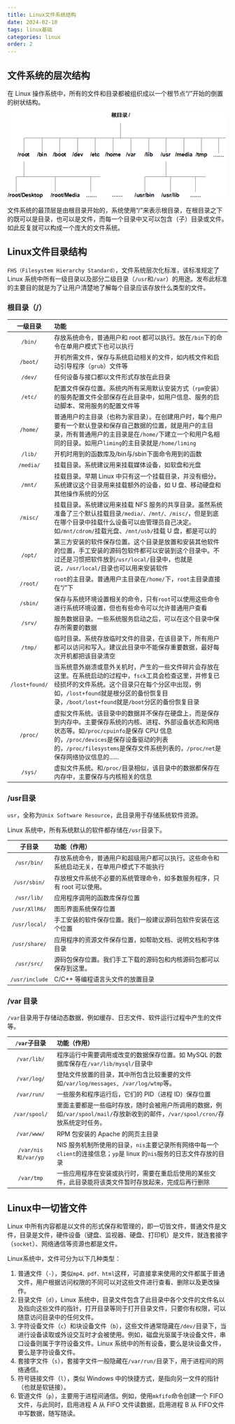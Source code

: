 ```yaml
---
title: Linux文件系统结构
date: 2024-02-10
tags: linux基础
categories: linux
order: 2
---
```





## 文件系统的层次结构
在 Linux 操作系统中，所有的文件和目录都被组织成以一个根节点“/”开始的倒置的树状结构。

![Linux 系统文件和目录组织示意图](Linux入门/1.gif)

文件系统的最顶层是由根目录开始的，系统使用“/”来表示根目录，在根目录之下的既可以是目录，也可以是文件，而每一个目录中又可以包含（子）目录或文件。如此反复就可以构成一个庞大的文件系统。
## Linux文件目录结构
`FHS（Filesystem Hierarchy Standard）`，文件系统层次化标准，该标准规定了 Linux 系统中所有一级目录以及部分二级目录（`/usr`和`/var`）的用途。发布此标准的主要目的就是为了让用户清楚地了解每个目录应该存放什么类型的文件。

### 根目录（/）

|      一级目录      | 功能                                                                                                                                                                         |
|:--------------:|:---------------------------------------------------------------------------------------------------------------------------------------------------------------------------|
|    `/bin/`     | 存放系统命令，普通用户和 root 都可以执行。放在`/bin`下的命令在单用户模式下也可以执行                                                                                                                           |
|    `/boot/`    | 开机所需文件，保存与系统启动相关的文件，如内核文件和启动引导程序（`grub`）文件等                                                                                                                                |
|    `/dev/`     | 任何设备与接口都以文件形式存放在此目录                                                                                                                                                        |
|   `/etc/`      | 配置文件保存位置。系统内所有采用默认安装方式（`rpm`安装）的服务配置文件全部保存在此目录中，如用户信息、服务的启动脚本、常用服务的配置文件等                                                                                                   |
|    `/home/`    | 普通用户的主目录（也称为家目录）。在创建用户时，每个用户要有一个默认登录和保存自己数据的位置，就是用户的主目录，所有普通用户的主目录是在`/home/`下建立一个和用户名相同的目录。如用户`liming`的主目录就是`/home/liming`                                                 |
|    `/lib/`     | 开机时用到的函数库及/bin与/sbin下面命令用到的函数                                                                                                                                              |
|   `/media/`    | 挂载目录。系统建议用来挂载媒体设备，如软盘和光盘                                                                                                                                                   |
|    `/mnt/`     | 挂载目录。早期 Linux 中只有这一个挂载目录，并没有细分。系统建议这个目录用来挂载额外的设备，如 U 盘、移动硬盘和其他操作系统的分区                                                                                                      |
|    `/misc/`    | 挂载目录。系统建议用来挂载 NFS 服务的共享目录。虽然系统准备了三个默认挂载目录`/media/、/mnt/、/misc/`，但是到底在哪个目录中挂载什么设备可以由管理员自己决定。如`/mnt/cdrom/`挂载光盘、`/mnt/usb/`挂载 U 盘，都是可以的                                      |
|    `/opt/`     | 第三方安装的软件保存位置。这个目录是放置和安装其他软件的位置，手工安装的源码包软件都可以安装到这个目录中。不过还是习惯把软件放到`/usr/local/`目录中，也就是说，`/usr/local/`目录也可以用来安装软件                                                             |
|    `/root/`    | `root`的主目录。普通用户主目录在`/home/`下，`root`主目录直接在“/”下                                                                                                                              |
|    `/sbin/`    | 保存与系统环境设置相关的命令，只有`root`可以使用这些命令进行系统环境设置，但也有些命令可以允许普通用户查看                                                                                                                   | 
|    `/srv/`     | 服务数据目录。一些系统服务启动之后，可以在这个目录中保存所需要的数据                                                                                                                                         | 
|    `/tmp/`     | 临时目录。系统存放临时文件的目录，在该目录下，所有用户都可以访问和写入。建议此目录中不能保存重要数据，最好每次开机都把该目录清空                                                                                                           | 
| `/lost+found/` | 当系统意外崩溃或意外关机时，产生的一些文件碎片会存放在这里。在系统启动的过程中，`fsck`工具会检查这里，并修复已经损坏的文件系统。这个目录只在每个分区中出现，例如，`/lost+found`就是根分区的备份恢复目录，`/boot/lost+found`就是`/boot`分区的备份恢复目录                         |
|    `/proc/`    | 虚拟文件系统。该目录中的数据并不保存在硬盘上，而是保存到内存中。主要保存系统的内核、进程、外部设备状态和网络状态等。如`/proc/cpuinfo`是保存 CPU 信息的，`/proc/devices`是保存设备驱动的列表的，`/proc/filesystems`是保存文件系统列表的，`/proc/net`是保存网络协议信息的...... |
|    `/sys/`     | 虚拟文件系统。和`/proc/`目录相似，该目录中的数据都保存在内存中，主要保存与内核相关的信息                                                                                                                           |

### /usr目录
`usr`，全称为`Unix Software Resource`，此目录用于存储系统软件资源。

Linux 系统中，所有系统默认的软件都存储在`/usr`目录下。

| 子目录	        | 功能（作用） |
| :--: | :-- |
| `/usr/bin/`	| 存放系统命令，普通用户和超级用户都可以执行。这些命令和系统启动无关，在单用户模式下不能执行 |
| `/usr/sbin/` 	| 存放根文件系统不必要的系统管理命令，如多数服务程序，只有 root 可以使用。 |
| `/usr/lib/`	| 应用程序调用的函数库保存位置 |
| `/usr/XllR6/`	| 图形界面系统保存位置 |
| `/usr/local/`	| 手工安装的软件保存位置。我们一般建议源码包软件安装在这个位置 |
| `/usr/share/`	| 应用程序的资源文件保存位置，如帮助文档、说明文档和字体目录 |
| `/usr/src/`	| 源码包保存位置。我们手工下载的源码包和内核源码包都可以保存到这里。 |
| `/usr/include`| C/C++ 等编程语言头文件的放置目录 |

### /var 目录
`/var`目录用于存储动态数据，例如缓存、日志文件、软件运行过程中产生的文件等。

| `/var`子目录	  | 功能（作用） |
| :--: | :-- |
| `/var/lib/`	  | 程序运行中需要调用或改变的数据保存位置。如 MySQL 的数据库保存在`/var/lib/mysql/`目录中 |
| `/var/log/`	  | 登陆文件放置的目录，其中所包含比较重要的文件如`/var/log/messages, /var/log/wtmp`等。 |
| `/var/run/`	  | 一些服务和程序运行后，它们的 PID（进程 ID）保存位置 |
| `/var/spool/`	  | 里面主要都是一些临时存放，随时会被用户所调用的数据，例如`/var/spool/mail/`存放新收到的邮件，`/var/spool/cron/`存放系统定时任务。 |
| `/var/www/`	  | RPM 包安装的 Apache 的网页主目录 |
| `/var/nis和/var/yp` | NIS 服务机制所使用的目录，`nis`主要记录所有网络中每一个`client`的连接信息；`yp`是 linux 的`nis`服务的日志文件存放的目录 |
| `/var/tmp`	  | 一些应用程序在安装或执行时，需要在重启后使用的某些文件，此目录能将该类文件暂时存放起来，完成后再行删除 |

## Linux中一切皆文件
Linux 中所有内容都是以文件的形式保存和管理的，即一切皆文件，普通文件是文件，目录是文件，硬件设备（键盘、监视器、硬盘、打印机）是文件，就连套接字（`socket`）、网络通信等资源也都是文件。

Linux系统中，文件可分为以下几种类型：
1. 普通文件（`-`），类似`mp4、pdf、html`这样，可直接拿来使用的文件都属于普通文件，用户根据访问权限的不同可以对这些文件进行查看、删除以及更改操作。
2. 目录文件（`d`），Linux 系统中，目录文件包含了此目录中各个文件的文件名以及指向这些文件的指针，打开目录等同于打开目录文件，只要你有权限，可以随意访问目录中的任何文件。
3. 字符设备文件（`c`）和块设备文件（`b`），这些文件通常隐藏在`/dev/`目录下，当进行设备读取或外设交互时才会被使用。例如，磁盘光驱属于块设备文件，串口设备则属于字符设备文件。Linux 系统中的所有设备，要么是块设备文件，要么是字符设备文件。
4. 套接字文件（`s`），套接字文件一般隐藏在`/var/run/`目录下，用于进程间的网络通信。
5. 符号链接文件（`l`），类似 Windows 中的快捷方式，是指向另一文件的指针（也就是软链接）。
6. 管道文件（`p`），主要用于进程间通信。例如，使用`mkfifo`命令创建一个 FIFO 文件，与此同时，启用进程 A 从 FIFO 文件读数据，启用进程 B 从 FIFO文件中写数据，随写随读。
